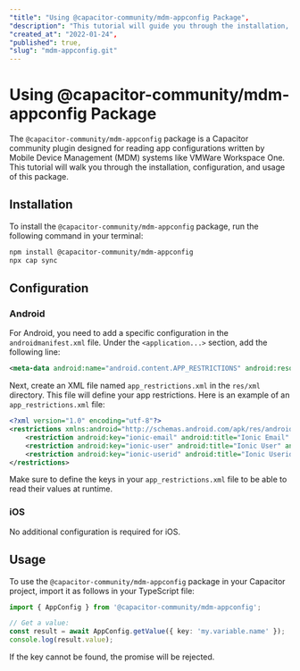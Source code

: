 ```yaml
---
"title": "Using @capacitor-community/mdm-appconfig Package",
"description": "This tutorial will guide you through the installation, configuration, and usage of the @capacitor-community/mdm-appconfig package for reading app configurations written by MDM (Mobile Device Management) systems such as VMWare Workspace One.",
"created_at": "2022-01-24",
"published": true,
"slug": "mdm-appconfig.git"
---
```


# Using @capacitor-community/mdm-appconfig Package

The `@capacitor-community/mdm-appconfig` package is a Capacitor community plugin designed for reading app configurations written by Mobile Device Management (MDM) systems like VMWare Workspace One. This tutorial will walk you through the installation, configuration, and usage of this package.

## Installation

To install the `@capacitor-community/mdm-appconfig` package, run the following command in your terminal:

```bash
npm install @capacitor-community/mdm-appconfig
npx cap sync
```

## Configuration

### Android

For Android, you need to add a specific configuration in the `androidmanifest.xml` file. Under the `<application...>` section, add the following line:

```xml
<meta-data android:name="android.content.APP_RESTRICTIONS" android:resource="@xml/app_restrictions" />
```

Next, create an XML file named `app_restrictions.xml` in the `res/xml` directory. This file will define your app restrictions. Here is an example of an `app_restrictions.xml` file:

```xml
<?xml version="1.0" encoding="utf-8"?>
<restrictions xmlns:android="http://schemas.android.com/apk/res/android">
    <restriction android:key="ionic-email" android:title="Ionic Email" android:restrictionType="string" android:defaultValue="" />
    <restriction android:key="ionic-user" android:title="Ionic User" android:restrictionType="string" android:defaultValue="" />
    <restriction android:key="ionic-userid" android:title="Ionic Userid" android:restrictionType="string" android:defaultValue="" />
</restrictions>
```

Make sure to define the keys in your `app_restrictions.xml` file to be able to read their values at runtime.

### iOS

No additional configuration is required for iOS.

## Usage

To use the `@capacitor-community/mdm-appconfig` package in your Capacitor project, import it as follows in your TypeScript file:

```typescript
import { AppConfig } from '@capacitor-community/mdm-appconfig';

// Get a value:
const result = await AppConfig.getValue({ key: 'my.variable.name' });
console.log(result.value);
```

If the key cannot be found, the promise will be rejected.